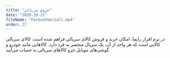 ```yaml
---
title: "فروش سریالی"
date: "2020-10-21"
fileName: "ForoushSeriali.mp4"
order: 27
---
```


در نرم افزار رایما، امکان خرید و فروش کالای سریالی فراهم شده است. کالای سریالی کالایی است که هر واحد از آن، یک سریال منحصر به فرد دارد. کالاهایی مانند خودرو و گوشی‌های موبایل جزو کالاهای سریالی به حساب می‌آیند.
